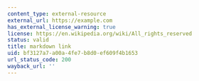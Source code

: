 ```yaml
---
content_type: external-resource
external_url: https://example.com
has_external_license_warning: true
license: https://en.wikipedia.org/wiki/All_rights_reserved
status: valid
title: markdown link
uid: bf3127a7-a00a-4fe7-b8d0-ef609f4b1653
url_status_code: 200
wayback_url: ''
---
```

